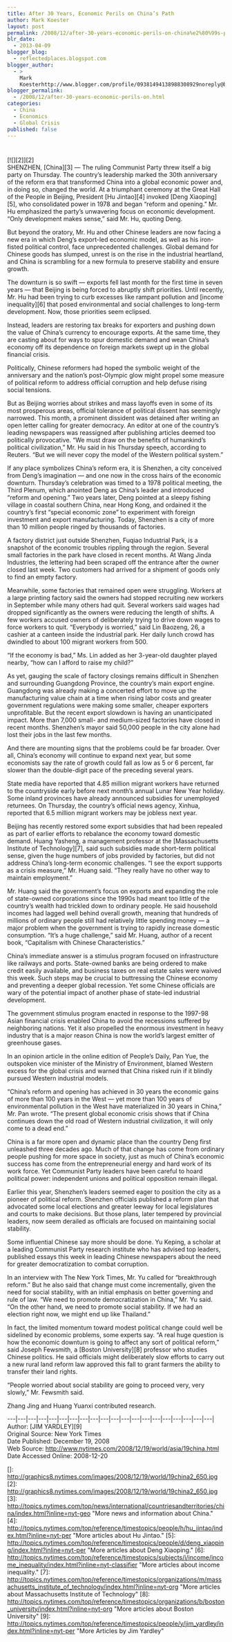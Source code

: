 ```yaml
---
title: After 30 Years, Economic Perils on China’s Path
author: Mark Koester
layout: post
permalink: /2008/12/after-30-years-economic-perils-on-china%e2%80%99s-path.html
blr_date:
  - 2013-04-09
blogger_blog:
  - reflectedplaces.blogspot.com
blogger_author:
  - >
    Mark
    Koesterhttp://www.blogger.com/profile/09381494138988308929noreply@blogger.com
blogger_permalink:
  - /2008/12/after-30-years-economic-perils-on.html
categories:
  - China
  - Economics
  - Global Crisis
published: false
---
```

# 

[![][2]][2]  
SHENZHEN, [China][3] — The ruling Communist Party threw itself a big party on Thursday. The country’s leadership marked the 30th anniversary of the reform era that transformed China into a global economic power and, in doing so, changed the world. 
At a triumphant ceremony at the Great Hall of the People in Beijing, President [Hu Jintao][4] invoked [Deng Xiaoping][5], who consolidated power in 1978 and began “reform and opening.” Mr. Hu emphasized the party’s unwavering focus on economic development. “Only development makes sense,” said Mr. Hu, quoting Deng.

But beyond the oratory, Mr. Hu and other Chinese leaders are now facing a new era in which Deng’s export-led economic model, as well as his iron-fisted political control, face unprecedented challenges. Global demand for Chinese goods has slumped, unrest is on the rise in the industrial heartland, and China is scrambling for a new formula to preserve stability and ensure growth.

The downturn is so swift — exports fell last month for the first time in seven years — that Beijing is being forced to abruptly shift priorities. Until recently, Mr. Hu had been trying to curb excesses like rampant pollution and [income inequality][6] that posed environmental and social challenges to long-term development. Now, those priorities seem eclipsed. 

Instead, leaders are restoring tax breaks for exporters and pushing down the value of China’s currency to encourage exports. At the same time, they are casting about for ways to spur domestic demand and wean China’s economy off its dependence on foreign markets swept up in the global financial crisis.

Politically, Chinese reformers had hoped the symbolic weight of the anniversary and the nation’s post-Olympic glow might propel some measure of political reform to address official corruption and help defuse rising social tensions.

But as Beijing worries about strikes and mass layoffs even in some of its most prosperous areas, official tolerance of political dissent has seemingly narrowed. This month, a prominent dissident was detained after writing an open letter calling for greater democracy. An editor at one of the country’s leading newspapers was reassigned after publishing articles deemed too politically provocative. “We must draw on the benefits of humankind’s political civilization,” Mr. Hu said in his Thursday speech, according to Reuters. “But we will never copy the model of the Western political system.”

If any place symbolizes China’s reform era, it is Shenzhen, a city conceived from Deng’s imagination — and one now in the cross hairs of the economic downturn. Thursday’s celebration was timed to a 1978 political meeting, the Third Plenum, which anointed Deng as China’s leader and introduced “reform and opening.” Two years later, Deng pointed at a sleepy fishing village in coastal southern China, near Hong Kong, and ordained it the country’s first “special economic zone” to experiment with foreign investment and export manufacturing. Today, Shenzhen is a city of more than 10 million people ringed by thousands of factories.

A factory district just outside Shenzhen, Fuqiao Industrial Park, is a snapshot of the economic troubles rippling through the region. Several small factories in the park have closed in recent months. At Wang Jinda Industries, the lettering had been scraped off the entrance after the owner closed last week. Two customers had arrived for a shipment of goods only to find an empty factory. 

Meanwhile, some factories that remained open were struggling. Workers at a large printing factory said the owners had stopped recruiting new workers in September while many others had quit. Several workers said wages had dropped significantly as the owners were reducing the length of shifts. A few workers accused owners of deliberately trying to drive down wages to force workers to quit. “Everybody is worried,” said Lin Baozeng, 26, a cashier at a canteen inside the industrial park. Her daily lunch crowd has dwindled to about 100 migrant workers from 500. 

“If the economy is bad,” Ms. Lin added as her 3-year-old daughter played nearby, “how can I afford to raise my child?”

As yet, gauging the scale of factory closings remains difficult in Shenzhen and surrounding Guangdong Province, the country’s main export engine. Guangdong was already making a concerted effort to move up the manufacturing value chain at a time when rising labor costs and greater government regulations were making some smaller, cheaper exporters unprofitable. But the recent export slowdown is having an unanticipated impact. More than 7,000 small- and medium-sized factories have closed in recent months. Shenzhen’s mayor said 50,000 people in the city alone had lost their jobs in the last few months. 

And there are mounting signs that the problems could be far broader. Over all, China’s economy will continue to expand next year, but some economists say the rate of growth could fall as low as 5 or 6 percent, far slower than the double-digit pace of the preceding several years.

State media have reported that 4.85 million migrant workers have returned to the countryside early before next month’s annual Lunar New Year holiday. Some inland provinces have already announced subsidies for unemployed returnees. On Thursday, the country’s official news agency, Xinhua, reported that 6.5 million migrant workers may be jobless next year.

Beijing has recently restored some export subsidies that had been repealed as part of earlier efforts to rebalance the economy toward domestic demand. Huang Yasheng, a management professor at the [Massachusetts Institute of Technology][7], said such subsidies made short-term political sense, given the huge numbers of jobs provided by factories, but did not address China’s long-term economic challenges. “I see the export supports as a crisis measure,” Mr. Huang said. “They really have no other way to maintain employment.”

Mr. Huang said the government’s focus on exports and expanding the role of state-owned corporations since the 1990s had meant too little of the country’s wealth had trickled down to ordinary people. He said household incomes had lagged well behind overall growth, meaning that hundreds of millions of ordinary people still had relatively little spending money — a major problem when the government is trying to rapidly increase domestic consumption. “It’s a huge challenge,” said Mr. Huang, author of a recent book, “Capitalism with Chinese Characteristics.” 

China’s immediate answer is a stimulus program focused on infrastructure like railways and ports. State-owned banks are being ordered to make credit easily available, and business taxes on real estate sales were waived this week. Such steps may be crucial to buttressing the Chinese economy and preventing a deeper global recession. Yet some Chinese officials are wary of the potential impact of another phase of state-led industrial development. 

The government stimulus program enacted in response to the 1997-98 Asian financial crisis enabled China to avoid the recessions suffered by neighboring nations. Yet it also propelled the enormous investment in heavy industry that is a major reason China is now the world’s largest emitter of greenhouse gases.

In an opinion article in the online edition of People’s Daily, Pan Yue, the outspoken vice minister of the Ministry of Environment, blamed Western excess for the global crisis and warned that China risked ruin if it blindly pursued Western industrial models.

“China’s reform and opening has achieved in 30 years the economic gains of more than 100 years in the West — yet more than 100 years of environmental pollution in the West have materialized in 30 years in China,” Mr. Pan wrote. “The present global economic crisis shows that if China continues down the old road of Western industrial civilization, it will only come to a dead end.”

China is a far more open and dynamic place than the country Deng first unleashed three decades ago. Much of that change has come from ordinary people pushing for more space in society, just as much of China’s economic success has come from the entrepreneurial energy and hard work of its work force. Yet Communist Party leaders have been careful to hoard political power: independent unions and political opposition remain illegal. 

Earlier this year, Shenzhen’s leaders seemed eager to position the city as a pioneer of political reform. Shenzhen officials published a reform plan that advocated some local elections and greater leeway for local legislatures and courts to make decisions. But those plans, later tempered by provincial leaders, now seem derailed as officials are focused on maintaining social stability.

Some influential Chinese say more should be done. Yu Keping, a scholar at a leading Communist Party research institute who has advised top leaders, published essays this week in leading Chinese newspapers about the need for greater democratization to combat corruption.

In an interview with The New York Times, Mr. Yu called for “breakthrough reform.” But he also said that change must come incrementally, given the need for social stability, with an initial emphasis on better governing and rule of law. “We need to promote democratization in China,” Mr. Yu said. “On the other hand, we need to promote social stability. If we had an election right now, we might end up like Thailand.”

In fact, the limited momentum toward modest political change could well be sidelined by economic problems, some experts say. “A real huge question is how the economic downturn is going to affect any sort of political reform,” said Joseph Fewsmith, a [Boston University][8] professor who studies Chinese politics. He said officials might deliberately slow efforts to carry out a new rural land reform law approved this fall to grant farmers the ability to transfer their land rights.

“People worried about social stability are going to proceed very, very slowly,” Mr. Fewsmith said.





Zhang Jing and Huang Yuanxi contributed research.

\---|\---|\---|\---|\---|\---|\---|\---|\---|\---|\---|\---|\---|\---|\---|\---|\---|\---|\---|\---|  
Author: [JIM YARDLEY][9]  
Original Source: New York Times  
Date Published: December 19, 2008  
Web Source: http://www.nytimes.com/2008/12/19/world/asia/19china.html  
Date Accessed Online: 2008-12-20

 []: http://graphics8.nytimes.com/images/2008/12/19/world/19china2_650.jpg
 [2]: http://graphics8.nytimes.com/images/2008/12/19/world/19china2_650.jpg
 [3]: http://topics.nytimes.com/top/news/international/countriesandterritories/china/index.html?inline=nyt-geo "More news and information about China."
 [4]: http://topics.nytimes.com/top/reference/timestopics/people/h/hu_jintao/index.html?inline=nyt-per "More articles about Hu Jintao."
 [5]: http://topics.nytimes.com/top/reference/timestopics/people/d/deng_xiaoping/index.html?inline=nyt-per "More articles about Deng Xiaoping."
 [6]: http://topics.nytimes.com/top/reference/timestopics/subjects/i/income/income_inequality/index.html?inline=nyt-classifier "More articles about income inequality."
 [7]: http://topics.nytimes.com/top/reference/timestopics/organizations/m/massachusetts_institute_of_technology/index.html?inline=nyt-org "More articles about Massachusetts Institute of Technology"
 [8]: http://topics.nytimes.com/top/reference/timestopics/organizations/b/boston_university/index.html?inline=nyt-org "More articles about Boston University"
 [9]: http://topics.nytimes.com/top/reference/timestopics/people/y/jim_yardley/index.html?inline=nyt-per "More Articles by Jim Yardley"